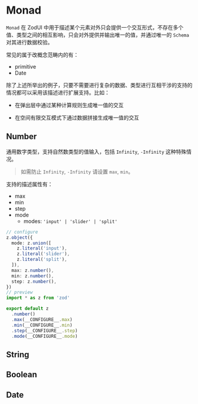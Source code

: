 # Monad

`Monad` 在 ZodUI 中用于描述某个元素对外只会提供一个交互形式，不存在多个值、类型之间的相互影响，只会对外提供并输出唯一的值，并通过唯一的 `Schema` 对其进行数据校验。

常见的属于改概念范畴内的有：

* primitive
* Date

除了上述所举出的例子，只要不需要进行复杂的数据、类型进行互相干涉的支持的情况都可以采用该描述进行扩展支持。比如：

* 在弹出层中通过某种计算规则生成唯一值的交互

* 在空间有限交互模式下通过数据拼接生成唯一值的交互

## Number

通用数字类型，支持自然数类型的值输入，包括 `Infinity`, `-Infinity` 这种特殊情况。

> 如需防止 `Infinity`, `-Infinity` 请设置 `max`, `min`。

支持的描述属性有：

* max
* min
* step
* mode
  * modes: `'input' | 'slider' | 'split'`

```typescript zodui:configure-preview
// configure
z.object({
  mode: z.union([
    z.literal('input'),
    z.literal('slider'),
    z.literal('split'),
  ]),
  max: z.number(),
  min: z.number(),
  step: z.number(),
})
// preview
import * as z from 'zod'

export default z
  .number()
  .max(__CONFIGURE__.max)
  .min(__CONFIGURE__.min)
  .step(__CONFIGURE__.step)
  .mode(__CONFIGURE__.mode)
```

## String

## Boolean

## Date
